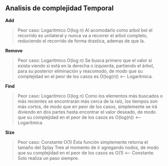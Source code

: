 ## Analisis de complejidad Temporal 

**Add**

>Peor caso: Logaritmico O(log n)
Al acomodarlo como arbol bst el recorrido es unilateral y nunca va a recorrer el arbol completo, reduciendo el recorrido de forma drastica, ademas de que la.

**Remove**

>Peor caso: Logaritmico O(log n)
Se busca primero que el valor si exista viendo si está en la derecha o izquierda, partiendo el árbol, para su posterior eliminación y reacomodo, de modo que su complejidad en el peor de los casos es O(log(n)) <-- Logarítmica.

**Find**

>Peor caso: Logaritmico O(log n)
Como los elementos más buscados o más recientes se encontrarán más cerca de la raíz, los tiempos son más cortos, de modo que en peor de los casos, simplemente se irá diviendo en dos partes hasta encontrar el valor deseado, de modo que su complejidad en el peor de los casos es O(log(n)) <-- Logarítmica

**Size**

>Peor caso: Constante O(1)
Ésta función simplemente retorna el tamaño del Splay Tree al momento de ir agregando nodos, de modo que su complejidad en el peor de los casos es O(1) <-- Constante. Solo realiza un paso siempre.